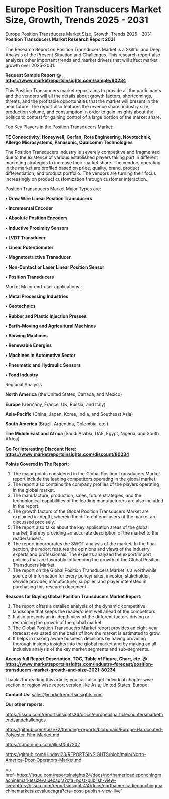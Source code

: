 # Europe Position Transducers Market Size, Growth, Trends 2025 - 2031
Europe Position Transducers Market Size, Growth, Trends 2025 - 2031
<strong>Position Transducers Market Research Report 2031</strong>

The Research Report on Position Transducers Market is a Skillful and Deep Analysis of the Present Situation and Challenges. This research report also analyzes other important trends and market drivers that will affect market growth over 2025-2031.

<strong>Request Sample Report @ <a href=https://www.marketreportsinsights.com/sample/80234>https://www.marketreportsinsights.com/sample/80234</a></strong>

This Position Transducers market report aims to provide all the participants and the vendors will all the details about growth factors, shortcomings, threats, and the profitable opportunities that the market will present in the near future. The report also features the revenue share, industry size, production volume, and consumption in order to gain insights about the politics to contest for gaining control of a large portion of the market share.

Top Key Players in the Position Transducers Market:

<strong>TE Connectivity, Honeywell, Gerfan, Rota Engineering, Novotechnik, Allergo Microsystems, Panasonic, Qualcomm Technologies</strong>

The Position Transducers Industry is severely competitive and fragmented due to the existence of various established players taking part in different marketing strategies to increase their market share. The vendors operating in the market are profiled based on price, quality, brand, product differentiation, and product portfolio. The vendors are turning their focus increasingly on product customization through customer interaction.

Position Transducers Market Major Types are:

<strong>• Draw Wire Linear Position Transducers

• Incremental Encoder

• Absolute Position Encoders

• Inductive Proximity Sensors

• LVDT Transducer

• Linear Potentiometer

• Magnetostrictive Transducer

• Non-Contact or Laser Linear Position Sensor

• Position Transducers</strong>

Market Major end-user applications :

<strong>• Metal Processing Industries

• Geotechnics

• Rubber and Plastic Injection Presses

• Earth-Moving and Agricultural Machines

• Blowing Machines

• Renewable Energies

• Machines in Automotive Sector

• Pneumatic and Hydraulic Sensors

• Food Industry</strong>

Regional Analysis

</u><strong><b>North America</b></strong> (the United States, Canada, and Mexico)

<strong><b>Europe </b></strong>(Germany, France, UK, Russia, and Italy)

<strong><b>Asia-Pacific</b></strong> (China, Japan, Korea, India, and Southeast Asia)

<strong><b>South America</b></strong> (Brazil, Argentina, Colombia, etc.)

<strong><b>The Middle East and Africa</b></strong> (Saudi Arabia, UAE, Egypt, Nigeria, and South Africa)

<strong>Go For Interesting Discount Here: <a href=https://www.marketreportsinsights.com/discount/80234>https://www.marketreportsinsights.com/discount/80234</a></strong>

<strong>Points Covered in The Report:</strong>
<ol>
  <li>The major points considered in the Global Position Transducers Market report include the leading competitors operating in the global market.</li>
  <li>The report also contains the company profiles of the players operating in the global market.</li>
  <li>The manufacture, production, sales, future strategies, and the technological capabilities of the leading manufacturers are also included in the report.</li>
  <li>The growth factors of the Global Position Transducers Market are explained in-depth, wherein the different end-users of the market are discussed precisely.</li>
  <li>The report also talks about the key application areas of the global market, thereby providing an accurate description of the market to the readers/users.</li>
  <li>The report incorporates the SWOT analysis of the market. In the final section, the report features the opinions and views of the industry experts and professionals. The experts analyzed the export/import policies that are favorably influencing the growth of the Global Position Transducers Market.</li>
  <li>The report on the Global Position Transducers Market is a worthwhile source of information for every policymaker, investor, stakeholder, service provider, manufacturer, supplier, and player interested in purchasing this research document.</li>
</ol>
<strong>Reasons for Buying Global Position Transducers Market Report:</strong>

<ol>
  <li>The report offers a detailed analysis of the dynamic competitive landscape that keeps the reader/client well ahead of the competitors.</li>
  <li>It also presents an in-depth view of the different factors driving or restraining the growth of the global market.</li>
  <li>The Global Position Transducers Market report provides an eight-year forecast evaluated on the basis of how the market is estimated to grow.</li>
  <li>It helps in making aware business decisions by having providing thorough insights insights into the global market and by making an all-inclusive analysis of the key market segments and sub-segments.</li>
</ol>
<strong>Access full Report Description, TOC, Table of Figure, Chart, etc. @ <a href=https://www.marketreportsinsights.com/industry-forecast/position-transducers-market-growth-and-size-2021-80234>https://www.marketreportsinsights.com/industry-forecast/position-transducers-market-growth-and-size-2021-80234</a></strong>


Thanks for reading this article; you can also get individual chapter wise section or region wise report version like Asia, United States, Europe.

<strong>Contact Us:</strong>
sales@marketreportsinsights.com

<strong>Our other reports:</strong>

<a href=https://issuu.com/reportsinsights24/docs/europeoilparticlecountersmarkettrendsandchallenges>https://issuu.com/reportsinsights24/docs/europeoilparticlecountersmarkettrendsandchallenges</a>

<a href=https://github.com/faizy72/trending-reports/blob/main/Europe-Hardcoated-Polyester-Film-Market.md>https://github.com/faizy72/trending-reports/blob/main/Europe-Hardcoated-Polyester-Film-Market.md</a>

<a href=https://tanomuno.com/illust/547202>https://tanomuno.com/illust/547202</a>

<a href=https://github.com/Hindavi23/REPORTSINSIGHTS/blob/main/North-America-Door-Operators-Market.md>https://github.com/Hindavi23/REPORTSINSIGHTS/blob/main/North-America-Door-Operators-Market.md</a>

<a href=https://issuu.com/reportsinsights24/docs/northamericadieponchingmachinemarketsizevaluecagra?cta=post-publish-view-live>https://issuu.com/reportsinsights24/docs/northamericadieponchingmachinemarketsizevaluecagra?cta=post-publish-view-live</a>"
